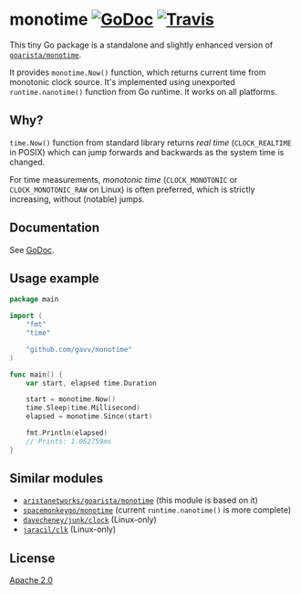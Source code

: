 # monotime [![GoDoc](https://godoc.org/github.com/gavv/monotime?status.svg)](https://godoc.org/github.com/gavv/monotime) [![Travis](https://img.shields.io/travis/gavv/monotime.svg)](https://travis-ci.org/gavv/monotime)

This tiny Go package is a standalone and slightly enhanced version of [`goarista/monotime`](https://github.com/aristanetworks/goarista#monotime).

It provides `monotime.Now()` function, which returns current time from monotonic clock source. It's implemented using unexported `runtime.nanotime()` function from Go runtime. It works on all platforms.

## Why?

`time.Now()` function from standard library returns *real time* (`CLOCK_REALTIME` in POSIX) which can jump forwards and backwards as the system time is changed.

For time measurements, *monotonic time* (`CLOCK_MONOTONIC` or `CLOCK_MONOTONIC_RAW` on Linux) is often preferred, which is strictly increasing, without (notable) jumps.

## Documentation

See [GoDoc](https://godoc.org/github.com/gavv/monotime).

## Usage example

```go
package main

import (
    "fmt"
    "time"

    "github.com/gavv/monotime"
)

func main() {
    var start, elapsed time.Duration

    start = monotime.Now()
    time.Sleep(time.Millisecond)
    elapsed = monotime.Since(start)

    fmt.Println(elapsed)
    // Prints: 1.062759ms
}
```

## Similar modules

* [`aristanetworks/goarista/monotime`](https://github.com/aristanetworks/goarista#monotime) (this module is based on it)
* [`spacemonkeygo/monotime`](https://github.com/spacemonkeygo/monotime) (current `runtime.nanotime()` is more complete)
* [`davecheney/junk/clock`](https://github.com/davecheney/junk/tree/master/clock) (Linux-only)
* [`jaracil/clk`](https://github.com/jaracil/clk) (Linux-only)

## License

[Apache 2.0](https://github.com/gavv/monotime/blob/master/LICENSE)

